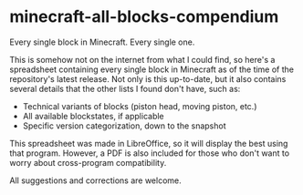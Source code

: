 # minecraft-all-blocks-compendium
Every single block in Minecraft. Every single one.

This is somehow not on the internet from what I could find, so here's a spreadsheet containing every single block in Minecraft as of the time of the repository's latest release. Not only is this up-to-date, but it also contains several details that the other lists I found don't have, such as:

- Technical variants of blocks (piston head, moving piston, etc.)
- All available blockstates, if applicable
- Specific version categorization, down to the snapshot

This spreadsheet was made in LibreOffice, so it will display the best using that program. However, a PDF is also included for those who don't want to worry about cross-program compatibility.

All suggestions and corrections are welcome.
